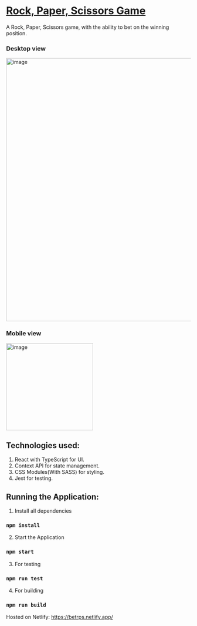 # [Rock, Paper, Scissors Game](https://betrps.netlify.app/)

A Rock, Paper, Scissors game, with the ability to bet on the winning position.

### Desktop view

<img width="717" alt="image" src="https://user-images.githubusercontent.com/40830836/217591344-59c86678-eaeb-438e-be0f-425e5d3ac90e.png">

### Mobile view
<img width="237" alt="image" src="https://user-images.githubusercontent.com/40830836/217594548-19647a72-bb47-466d-86f2-3f62584f8016.png">



## Technologies used:

1. React with TypeScript for UI.
2. Context API for state management.
3. CSS Modules(With SASS) for styling.
4. Jest for testing.

## Running the Application:

1. Install all dependencies

### `npm install`

2. Start the Application

### `npm start`

3. For testing

### `npm run test`

4. For building

### `npm run build`

Hosted on Netlify: https://betrps.netlify.app/
